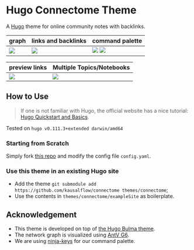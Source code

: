 # Hugo Connectome Theme

A [Hugo](http://gohugo.io/) theme for online community notes with backlinks.


| graph | links and backlinks | command palette |
|----|----|----|
| ![](images/hugo-connectome-graph.png)  |  ![](images/hugo-connectome-wide-connectome.png) |  ![](images/hugo-connectome-command-palette-demo.png) ![](images/hugo-connectome-command-palette-note-commands-demo.png) |



| preview links | Multiple Topics/Notebooks |
|----|----|
| ![](images/hugo-connectome-preview-double-bracket-links.png)  |  ![](images/hugo-connectome-multiple-notebooks.png) |


## How to Use

> If one is not familiar with Hugo, the official website has a nice tutorial: [Hugo Quickstart and Basics](https://gohugo.io/getting-started/quick-start/).

Tested on `hugo v0.111.3+extended darwin/amd64`

### Starting from Scratch

Simply fork [this repo](https://github.com/kausalflow/hugo-connectome-theme-demo) and modify the config file `config.yaml`.

### Use this theme in an existing Hugo site

- Add the theme `git submodule add https://github.com/kausalflow/connectome themes/connectome`;
- Use the contents in `themes/connectome/exampleSite` as boilerplate.


## Acknowledgement

- This theme is developed on top of [the Hugo Bulma theme](https://github.com/jeblister/bulma/).
- The network graph is visualized using [AntV G6](https://g6.antv.vision/).
- We are using [ninja-keys](https://github.com/ssleptsov/ninja-keys) for our command palette.

